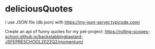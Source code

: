# deliciousQuotes

I use JSON file (db.json) with https://my-json-server.typicode.com/ 

Create an api of funny quotes for my pet-project: https://rolling-scopes-school.github.io/backstabbingbastard-JSFEPRESCHOOL2022Q2/momentum/
